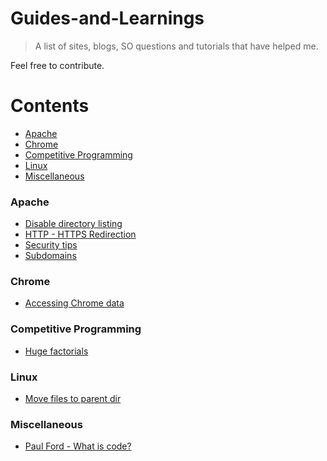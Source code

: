 # Guides-and-Learnings

> A list of sites, blogs, SO questions and tutorials that have helped me.

Feel free to contribute.

Contents
========

* [Apache](#apache)
* [Chrome](#chrome)
* [Competitive Programming](#competitive-programming)
* [Linux](#linux)
* [Miscellaneous](#miscellaneous)

### Apache

* [Disable directory listing](http://stackoverflow.com/questions/2530372/how-do-i-disable-directory-browsing)
* [HTTP - HTTPS Redirection](http://stackoverflow.com/questions/16200501/http-to-https-apache-redirection)
* [Security tips](http://www.tecmint.com/apache-security-tips/)
* [Subdomains](http://stackoverflow.com/questions/4203580/creating-subdomains-in-amazon-ec2)

### Chrome

* [Accessing Chrome data](http://digital-forensics.sans.org/blog/2010/01/21/google-chrome-forensics/)

### Competitive Programming

* [Huge factorials](https://discuss.codechef.com/questions/7349/computing-factorials-of-a-huge-number-in-cc-a-tutorial)

### Linux

* [Move files to parent dir](http://stackoverflow.com/questions/20192070/how-to-move-all-files-including-hidden-files-into-parent-directory-via)

### Miscellaneous

* [Paul Ford - What is code?](http://www.bloomberg.com/graphics/2015-paul-ford-what-is-code/)
